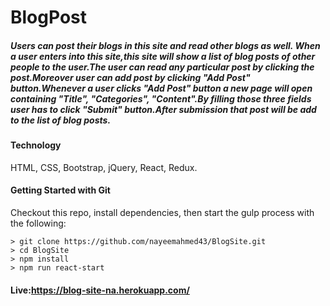 # BlogPost

##### Users can post their blogs in this site and read other blogs as well. When a user enters into this site,this site will show a list of blog posts of other people to the user.The user can read any particular post by clicking the post.Moreover user can add post by clicking "Add Post" button.Whenever a user clicks "Add Post" button a new page will open containing "Title", "Categories", "Content".By filling those three fields user has to click "Submit" button.After submission that post will be add to the list of blog posts.

#### Technology
HTML, CSS, Bootstrap, jQuery, React, Redux.

#### Getting Started with Git
Checkout this repo, install dependencies, then start the gulp process with the following:

```
> git clone https://github.com/nayeemahmed43/BlogSite.git
> cd BlogSite
> npm install
> npm run react-start
```

#### Live:https://blog-site-na.herokuapp.com/


